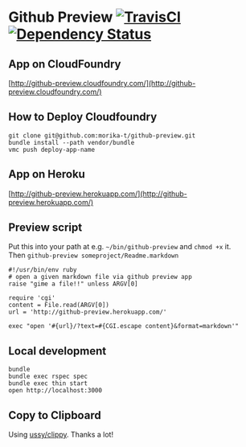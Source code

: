 # Github Preview [![TravisCI](https://secure.travis-ci.org/kei-s/github-preview.png?branch=master)](http://travis-ci.org/kei-s/github-preview) [![Dependency Status](https://gemnasium.com/kei-s/github-preview.png)](https://gemnasium.com/kei-s/github-preview)

## App on CloudFoundry
[http://github-preview.cloudfoundry.com/](http://github-preview.cloudfoundry.com/)

## How to Deploy Cloudfoundry

    git clone git@github.com:morika-t/github-preview.git
    bundle install --path vendor/bundle
    vmc push deploy-app-name


## App on Heroku
[http://github-preview.herokuapp.com/](http://github-preview.herokuapp.com/)

## Preview script
Put this into your path at e.g. `~/bin/github-preview` and `chmod +x` it.<br/>
Then `github-preview someproject/Readme.markdown`


    #!/usr/bin/env ruby
    # open a given markdown file via github preview app
    raise "gime a file!!" unless ARGV[0]

    require 'cgi'
    content = File.read(ARGV[0])
    url = 'http://github-preview.herokuapp.com/'

    exec "open '#{url}/?text=#{CGI.escape content}&format=markdown'"

## Local development

    bundle
    bundle exec rspec spec
    bundle exec thin start
    open http://localhost:3000

## Copy to Clipboard
Using [ussy/clippy](https://github.com/ussy/clippy). Thanks a lot!
